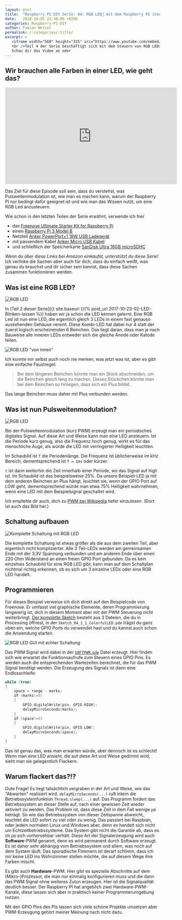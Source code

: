 ```yaml
---
layout: post
title:  "Raspberry PI DIY Serie: 04: RGB LED🚦 mit dem Raspberry PI steuern"
date:   2018-10-05 21:30:00 +0200
categories: Raspberry-PI-DIY
author: Fabian Wetzel
permalink: /:categories/:title/
excerpt: >
   <iframe width="560" height="315" src="https://www.youtube.com/embed/DYe_8qmTk4k" frameborder="0" allowfullscreen></iframe>
   <br />Teil 4 der Serie beschäftigt sich mit dem Steuern von RGB LEDs. Wir besprechen Pulsweitenmodulation und wie es im Raspberry PI realisiert werden kann.
   Schau dir das Video an oder
---
```

## Wir brauchen alle Farben in einer LED, wie geht das?

<iframe width="560" height="315" src="https://www.youtube.com/embed/DYe_8qmTk4k" frameborder="0" allowfullscreen></iframe>

Das Ziel für diese Episode soll sein, dass du verstehst, was Pulsweitenmodulation ist, wie man es machen kann, warum der Raspberry PI nur bedingt dafür geeignet ist und wie man das Wissen nutzt, um eine RGB Led anzusteuern. 

Wie schon in den letzten Teilen der Serie erwähnt, verwende ich hier

- das [Freenove Ultimate Starter Kit for Raspberry Pi](http://amzn.to/2halM2T)
- einen [Raspberry Pi 3 Model B](http://amzn.to/2x6jwne)
- Netzteil [Anker PowerPort+1 18W USB Ladegerät](http://amzn.to/2w1ACid)
- mit passendem Kabel [Anker Micro USB Kabel](http://amzn.to/2y6RZib) 
- und schließlich der Speicherkarte [SanDisk Ultra 16GB microSDHC](http://amzn.to/2x5IMtR)

*Wenn du über diese Links bei Amazon einkaufst, unterstützt du diese Serie!* Ich verlinke die Sachen aber auch für dich, dass du einfach weißt, was genau du brauchst und dir sicher sein kannst, dass diese Sachen zusammen funktionieren werden.

## Was ist eine RGB LED?

![RGB LED](/assets/pi-diy/4/RGB_LED_Bauteil.png)

In [Teil 2 dieser Serie]({{ site.baseurl }}{% post_url 2017-10-23-02-LED-Blinken-lassen %}) haben wir ja schon die LED kennen gelernt. Eine RGB Led ist nun eine LED, die eigentlich gleich 3 LEDs in einem fast genauso aussehenden Gehäuse vereint. Diese Kombi-LED hat dabei nur 4 statt der zuerst logisch erscheinenden 6 Beinchen. Das liegt daran, dass man je nach Bauweise alle inneren LEDs entweder sich die gleiche Anode oder Katode teilen.

![RGB LED "von innen"](/assets/pi-diy/4/RGB_LED.png)

Ich konnte mir selbst auch noch nie merken, was jetzt was ist, aber es gibt eine einfache Faustregel:

> Bei dem längeren Beinchen könnte man ein Stück abschneiden, um die Beinchen gleich lang zu machen. Dieses Stückchen könnte man bei dem Beinchen so hinlegen, dass sich ein Plus bildet.

Das lange Beinchen muss daher mit Plus verbunden werden.

## Was ist nun Pulsweitenmodulation?

![RGB LED](/assets/pi-diy/4/pwm.png)

Bei der Pulsweitenmodulation (kurz PWM) erzeugt man ein periodisches digitales Signal. Auf diese Art und Weise kann man eine LED ansteuern. Ist die Periode kurz genug, also die Frequenz hoch genug, wirkt es für das menschliche Auge, als würde die LED mit verringerter Helligkeit leuchten.

Im Schaubild ist `T` die Periodenlänge. Die Frequenz ist üblicherweise im kHz Bereich, dementsprechend ist `T = 1ms` oder kürzer. 

`t` ist dann weiterhin die Zeit innerhalb einer Periode, wo das Signal auf high ist. Im Schaubild ist das beispielsweise 25%. Da unsere Beispiel-LED ja mit dem anderen Beinchen an Plus hängt, leuchtet sie, wenn der GPIO Port auf LOW geht, dementsprechend würde man etwa 75% Helligkeit wahrnehmen, wenn eine LED mit dem Beispielsignal geschaltet wird.

Ich empfehle dir auch, dich zu [PWM bei Wikipedia](https://de.wikipedia.org/wiki/Pulsweitenmodulation) tiefer einzulesen. (Dort ist auch das Bild her.)

## Schaltung aufbauen

![Komplette Schaltung mit RGB LED](/assets/pi-diy/4/schaltung_pi_leds.png)

Die komplette Schaltung ist etwas größer als die aus dem zweiten Teil, aber eigentlich nicht komplizierter. Alle 3 Teil-LEDs werden am gemeinsamen Ende mit der 3,3V Spannung verbunden und am anderen Ende über einen 220 Ohm Widerstand an einen freien GPIO Port gebunden. Da es kein einzelnes Schaubild für eine RGB LED gibt, kann man auf dem Schaltplan nichtmal richtig erkennen, ob es sich um 3 einzelne LEDs oder eine RGB LED handelt.

## Programmieren

Für dieses Beispiel verweise ich dich direkt auf den Beispielcode von Freenove. Er umfasst viel graphische Elemente, deren Programmierung langwierig ist, dich in diesem Moment aber mit der PWM Steuerung nicht weiterbringt. [Der komplette Sketch](https://github.com/fabsenet/Freenove_Ultimate_Starter_Kit_for_Raspberry_Pi/tree/master/Processing/Sketchs/Sketch_04_1_1_ColorfulLED) besteht aus 3 Dateien, die du in Processing öffnest, in der `Sketch_04_1_1_ColorfulLED.pde` trägst du ganz oben ein, welche GPIO Ports du verwendet hast und du kannst auch schon die Anwendung starten.

![RGB LED GUI mit echter Schaltung](/assets/pi-diy/4/RGB_LED_GUI_sidebyside.jpg)

Das PWM Signal wird dabei in der [`SOFTPWM.pde`](https://github.com/fabsenet/Freenove_Ultimate_Starter_Kit_for_Raspberry_Pi/blob/master/Processing/Sketchs/Sketch_04_1_1_ColorfulLED/SOFTPWM.pde) Datei erzeugt. Hier finden sich wie erwartet die Funktionsaufrufe zum Steuern eines GPIO Pins. Es werden auch die entsprechenden Wartezeiten berechnet, die für das PWM Signal benötigt werden. Die Erzeugung des Signals ist dann eine Endlosschleife:

```c++
while (true)
{
    space = range - marks;
    if (marks!=0)
    {
        GPIO.digitalWrite(pin, GPIO.HIGH);
        delayMicroSeconds(marks);          
    }
    if (space!=0)
    {
        GPIO.digitalWrite(pin, GPIO.LOW);
        delayMicroSeconds(space);
    }
}
```

Das ist genau das, was man erwarten würde, aber dennoch ist es schlecht! Wenn man eine LED ansieht, die auf diese Art und Weise gedimmt wird, sieht man sie gelegentlich Flackern.

## Warum flackert das?!?

Gute Frage! Es liegt tatsächlich vergraben in der Art und Weise, wie das "Abwarten" realisiert wird. `delayMicroSeconds(...)` ruft intern die Betriebssystemfunktion `Thread.sleep(...)` auf. Das Programm fordert das Betriebssystem an dieser Stelle auf, nach einer gewissen Zeit wieder aktiviert zu werden. Das Problem ist, dass diese Zeit in dem Fall wenige µs beträgt. So wie das Betriebssystem von dieser Zeitspanne abweicht, leuchtet die LED sofort zu viel oder zu wenig. Das passiert bei Raspbian, oder jedem normalen Linux und Windows aber, denn es handelt sich nicht um Echtzeitbetriebssysteme. Das System gibt nicht die Garantie ab, dass es im µs sich vorhersehbar verhält. Diese Art der Signalerzeugung wird auch **Software**-PWM genannt, denn es wird permanent durch Software erzeugt. Es ist daher sehr abhängig vom Betriebssystem und allem, was noch auf dem System läuft. Das sporadische Flimmern ist derart schlimm, dass ich mir keine LED ins Wohnzimmer stellen möchte, die auf diesem Wege ihre Farben mischt.

Es gibt auch **Hardware**-PWM. Hier gibt es spezielle Abschnitte auf dem (Mikro-)Prozessor, die man nur einmalig konfigurieren muss und die dann das PWM Signal ohne weiteres Zutun erzeugen. Hier ist die Signalqualität deutlich besser. Der Raspberry PI hat angeblich zwei Hardware-PWM-Kanäle, diese lassen sich aber in praktisch keiner Programmierumgebung nutzen.

Mit den GPIO Pins des PIs lassen sich viele schöne Projekte umsetzen aber PWM-Erzeugung gehört meiner Meinung nach nicht dazu.